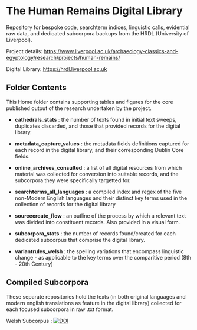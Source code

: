 # The Human Remains Digital Library
Repository for bespoke code, searchterm indices, linguistic calls, evidential raw data, and dedicated subcorpora backups from the HRDL (University of Liverpool).

Project details: https://www.liverpool.ac.uk/archaeology-classics-and-egyptology/research/projects/human-remains/

Digital Library: https://hrdl.liverpool.ac.uk


## Folder Contents
This Home folder contains supporting tables and figures for the core published output of the research undertaken by the project.

- **cathedrals_stats** : the number of texts found in initial text sweeps, duplicates discarded, and those that provided records for the digital library.

- **metadata_capture_values** : the metadata fields definitions captured for each record in the digital library, and their corresponding Dublin Core fields.

- **online_archives_consulted** : a list of all digital resources from which material was collected for conversion into suitable records, and the subcorpora they were specifically targetted for.

- **searchterms_all_languages** : a compiled index and regex of the five non-Modern English languages and their distinct key terms used in the collection of records for the digital library

- **sourcecreate_flow** : an outline of the process by which a relevant text was divided into constituent records. Also provided in a visual form.

- **subcorpora_stats** : the number of records found/created for each dedicated subcorpus that comprise the digital library.

- **variantrules_welsh** : the spelling variations that encompass linguistic change - as applicable to the key terms over the comparitive period (8th - 20th Century)




## Compiled Subcorpora
These separate repositories hold the texts (in both original languages and modern english translations as feature in the digital library) collected for each focused subcorpora in raw .txt format.

Welsh Subcorpus : <a href="https://zenodo.org/doi/10.5281/zenodo.13269713"><img src="https://zenodo.org/badge/839773454.svg" alt="DOI"></a>
